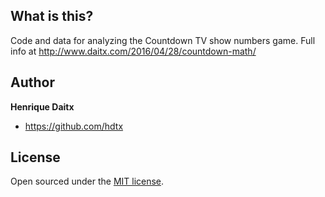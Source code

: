 ## What is this?

Code and data for analyzing the Countdown TV show numbers game. Full info at http://www.daitx.com/2016/04/28/countdown-math/

## Author

**Henrique Daitx**
- <https://github.com/hdtx>

## License

Open sourced under the [MIT license](LICENSE.md).
